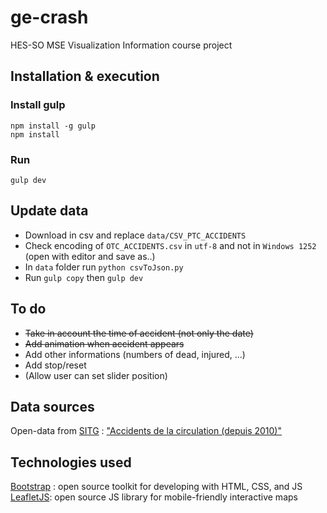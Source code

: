 <!-- markdownlint-disable MD009 -->

# ge-crash

HES-SO MSE Visualization Information course project

## Installation & execution

### Install gulp

```npm install -g gulp```  
```npm install```

### Run

```gulp dev```

## Update data

- Download in csv and replace ```data/CSV_PTC_ACCIDENTS```
- Check encoding of ```OTC_ACCIDENTS.csv``` in ```utf-8``` and not in ```Windows 1252``` (open with editor and save as..)
- In ```data``` folder run ```python csvToJson.py```
- Run ```gulp copy``` then ```gulp dev```


## To do

- ~~Take in account the time of accident (not only the date)~~
- ~~Add animation when accident appears~~
- Add other informations (numbers of dead, injured, ...)
- Add stop/reset
- (Allow user can set slider position)

## Data sources

Open-data from [SITG](http://ge.ch/sitg/) : ["Accidents de la circulation (depuis 2010)"](http://ge.ch/sitg/sitg_catalog/data_details/ea200bbb-ad3b-4bf2-977c-c8bc311eae61/xhtml_raw)

## Technologies used

[Bootstrap](https://getbootstrap.com/) : open source toolkit for developing with HTML, CSS, and JS
[LeafletJS](http://leafletjs.com): open source JS library for mobile-friendly interactive maps
